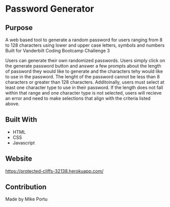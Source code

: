 # Password Generator

## Purpose
A web based tool to generate a random password for users ranging from 8 to 128 characters using lower and upper case letters, symbols and numbers
Built for Vanderbilt Coding Bootcamp Challenge 3

Users can generate their own randomized passwords. Users simply click on the generate password button and answer a few prompts about the length of password they would like to generate and the characters tehy would like to use in the password. The lenght of the password cannot be less than 8 characters or greater than 128 characters. Additoinally, users must select at least one character type to use in their password. If the length does not fall within that range and one character type is not selected, users will recieve an error and need to make selections that align with the criteria listed above. 

## Built With
* HTML
* CSS
* Javascript


## Website
https://protected-cliffs-32138.herokuapp.com/ 


## Contribution
Made by Mike Portu
